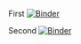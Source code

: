 First
[![Binder](https://mybinder.org/badge_logo.svg)](https://mybinder.org/v2/gh/CorredorManuel/seminariofinanzas.github.io/main?labpath=reporting_code.ipynb)



Second
[![Binder](https://mybinder.org/badge_logo.svg)](https://mybinder.org/v2/gh/CorredorManuel/seminariofinanzas.github.io/main?labpath=porta)

